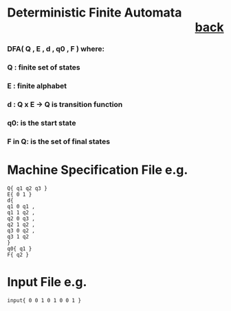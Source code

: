 # Deterministic Finite Automata           <div style="text-align: right">[back](https://github.com/andrewkuhl/Automata)</div>

### DFA( Q , E , d , q0 , F ) where:
### Q : finite set of states
### E : finite alphabet
### d : Q x E &rarr; Q is transition function
### q0: is the start state
### F in Q: is the set of final states

# Machine Specification File e.g.
```
Q{ q1 q2 q3 }
E{ 0 1 }
d{ 
q1 0 q1 ,
q1 1 q2 ,
q2 0 q3 ,
q2 1 q2 ,
q3 0 q2 ,
q3 1 q2
}
q0{ q1 }
F{ q2 }
```

# Input File e.g.
```
input{ 0 0 1 0 1 0 0 1 }
```
